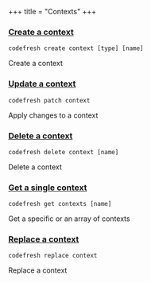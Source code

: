 +++
title = "Contexts"
+++

### [Create a context](create-a-context)
`codefresh create context [type] [name]`

Create a context

### [Update a context](update-a-context)
`codefresh patch context`

Apply changes to a context

### [Delete a context](delete-a-context)
`codefresh delete context [name]`

Delete a context

### [Get a single context](get-a-single-context)
`codefresh get contexts [name]`

Get a specific or an array of contexts

### [Replace a context](replace-a-context)
`codefresh replace context`

Replace a context

